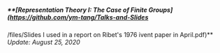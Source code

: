 ##### **[Representation Theory I: The Case of Finite Groups](https://github.com/ym-tang/Talks-and-Slides
/files/Slides I used in a report on Ribet's 1976 ivent paper in April.pdf)** _Update: August 25, 2020_

